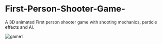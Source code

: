 # First-Person-Shooter-Game-
A 3D animated First person shooter game with shooting mechanics, particle effects and AI.

![game1](https://user-images.githubusercontent.com/46611428/104969343-1a140c80-59e0-11eb-98d5-80e18834ee49.png)
